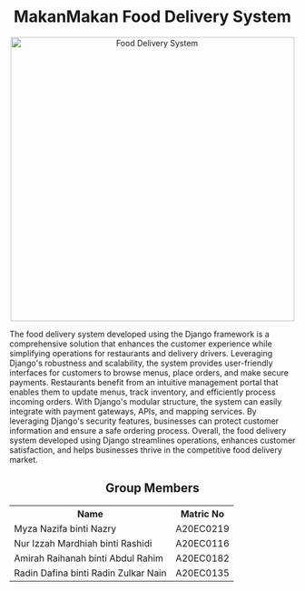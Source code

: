 <h1 align='center'>MakanMakan Food Delivery System</h1>
<p align="center">
  <img src="https://my.priceshop.com/wp-content/uploads/2022/04/1-36-1024x683.jpg" title="Food Delivery System" height='500px'>
</p>
<p>The food delivery system developed using the Django framework is a comprehensive solution that enhances the customer experience while simplifying operations for restaurants and delivery drivers. Leveraging Django's robustness and scalability, the system provides user-friendly interfaces for customers to browse menus, place orders, and make secure payments. Restaurants benefit from an intuitive management portal that enables them to update menus, track inventory, and efficiently process incoming orders. With Django's modular structure, the system can easily integrate with payment gateways, APIs, and mapping services. By leveraging Django's security features, businesses can protect customer information and ensure a safe ordering process. Overall, the food delivery system developed using Django streamlines operations, enhances customer satisfaction, and helps businesses thrive in the competitive food delivery market.</p>

<h2 align='center'>Group Members</h2>
<table align='center'>
  <tr>
    <th>Name</th>
    <th>Matric No</th>
  </tr>
  <tr>
    <td>Myza Nazifa binti Nazry</td>
    <td>A20EC0219</td>
  </tr>
  <tr>
    <td>Nur Izzah Mardhiah binti Rashidi</td>
    <td>A20EC0116</td>
  </tr>
    <tr>
    <td>Amirah Raihanah binti Abdul Rahim</td>
    <td>A20EC0182</td>
  </tr>
    <tr>
    <td>Radin Dafina binti Radin Zulkar Nain</td>
    <td>A20EC0135</td>
  </tr>
</table>

